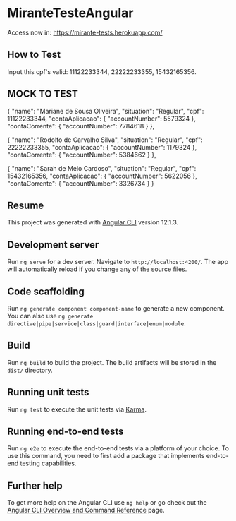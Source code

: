 # MiranteTesteAngular

Access now in: https://mirante-tests.herokuapp.com/

## How to Test

Input this cpf's valid: 11122233344, 22222233355, 15432165356.

## MOCK TO TEST

{
  "name": "Mariane de Sousa Oliveira",
  "situation": "Regular",
  "cpf": 11122233344,
  "contaAplicacao": {
    "accountNumber": 5579324
  },
  "contaCorrente": {
    "accountNumber": 7784618
  }
  },
  
  {
    "name": "Rodolfo de Carvalho Silva",
    "situation": "Regular",
    "cpf": 22222233355,
    "contaAplicacao":  {
      "accountNumber": 1179324
    },
    "contaCorrente": {
      "accountNumber": 5384662
    }
  },

  {
    "name": "Sarah de Melo Cardoso",
    "situation": "Regular",
    "cpf": 15432165356,
    "contaAplicacao": {
      "accountNumber": 5622056
    },
    "contaCorrente": {
      "accountNumber": 3326734
    }
  }

## Resume
This project was generated with [Angular CLI](https://github.com/angular/angular-cli) version 12.1.3.

## Development server

Run `ng serve` for a dev server. Navigate to `http://localhost:4200/`. The app will automatically reload if you change any of the source files.

## Code scaffolding

Run `ng generate component component-name` to generate a new component. You can also use `ng generate directive|pipe|service|class|guard|interface|enum|module`.

## Build

Run `ng build` to build the project. The build artifacts will be stored in the `dist/` directory.

## Running unit tests

Run `ng test` to execute the unit tests via [Karma](https://karma-runner.github.io).

## Running end-to-end tests

Run `ng e2e` to execute the end-to-end tests via a platform of your choice. To use this command, you need to first add a package that implements end-to-end testing capabilities.

## Further help

To get more help on the Angular CLI use `ng help` or go check out the [Angular CLI Overview and Command Reference](https://angular.io/cli) page.
